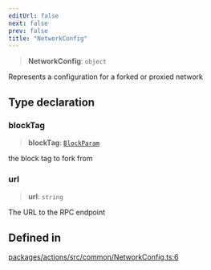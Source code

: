 ```yaml
---
editUrl: false
next: false
prev: false
title: "NetworkConfig"
---
```


> **NetworkConfig**: `object`

Represents a configuration for a forked or proxied network

## Type declaration

### blockTag

> **blockTag**: [`BlockParam`](/reference/tevm/actions/type-aliases/blockparam/)

the block tag to fork from

### url

> **url**: `string`

The URL to the RPC endpoint

## Defined in

[packages/actions/src/common/NetworkConfig.ts:6](https://github.com/qbzzt/tevm-monorepo/blob/main/packages/actions/src/common/NetworkConfig.ts#L6)
